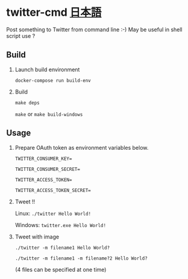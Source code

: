 # twitter-cmd [日本語](READMEja.md)
Post something to Twitter from command line :-) May be useful in shell script use ?

## Build
1. Launch build environment

    `docker-compose run build-env`

2. Build

    `make deps`

    `make` or `make build-windows`

## Usage
1. Prepare OAuth token as environment variables below.

    `TWITTER_CONSUMER_KEY=`

    `TWITTER_CONSUMER_SECRET=`

    `TWITTER_ACCESS_TOKEN=`

    `TWITTER_ACCESS_TOKEN_SECRET=`

2. Tweet !!

    Linux: `./twitter Hello World!`

    Windows: `twitter.exe Hello World!`

3. Tweet with image

    `./twitter -m filename1 Hello World?`

    `./twitter -m filename1 -m filename?2 Hello World?`

    (4 files can be specified at one time)
